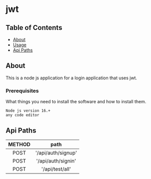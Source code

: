 # jwt

## Table of Contents

- [About](#about)
- [Usage](#usage)
- [Api Paths](#api)

## About <a name = "about"></a>

This is a node js application for a login application that uses jwt.


### Prerequisites

What things you need to install the software and how to install them.

```
Node js version 16.+
any code editor
```
## Api Paths <a name = "api">

| METHOD | path   |    
| :---:   | :---: | 
| POST | '/api/auth/signup' | 
| POST | '/api/auth/signin' | 
| POST | '/api/test/all' | 